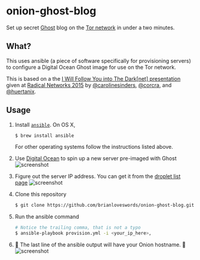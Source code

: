 # onion-ghost-blog

Set up secret [Ghost](https://ghost.org/) blog on the [Tor network](https://www.torproject.org/) in under a two minutes.

## What?

This uses ansible (a piece of software specifically for provisioning servers) to configure a Digital Ocean Ghost image for use on the Tor network.

This is based on a the [I Will Follow You into The Dark[net] presentation](http://fu.io/followdarknet) given at [Radical Networks 2015](http://radicalnetworks.org/) by [@carolinesinders](http://twitter.com/@carolinesinders), [@corcra](http://twitter.com/@corcra), and [@huertanix](http://twitter.com/@huertanix).

## Usage


1. Install [`ansible`](https://docs.ansible.com/ansible/intro_installation.html). On OS X,

   ```bash
   $ brew install ansible
   ```

   For other operating systems follow the instructions listed above.

1. Use [Digital Ocean](https://cloud.digitalocean.com/droplets/new) to spin up a new server pre-imaged with Ghost
   ![screenshot](https://cldup.com/cP-Ph2Xhh4.png)

1. Figure out the server IP address. You can get it from the [droplet list page](https://cloud.digitalocean.com/droplets)
   ![screenshot](https://cldup.com/72AYhOBzsz.png)


1. Clone this repository
   ```bash
   $ git clone https://github.com/brianloveswords/onion-ghost-blog.git && cd onion-ghost-blog
   ```

1. Run the ansible command

   ```bash
   # Notice the trailing comma, that is not a typo
   $ ansible-playbook provision.yml -i <your_ip_here>,
   ```

1. 👻 The last line of the ansible output will have your Onion hostname. 👻
   ![screenshot](https://cldup.com/_pegX68UuB.png)

